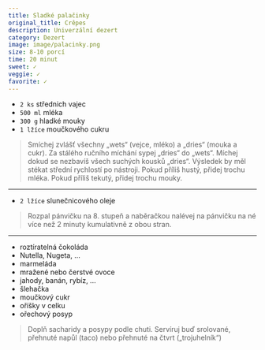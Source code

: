```yaml
---
title: Sladké palačinky
original_title: Crêpes
description: Univerzální dezert
category: Dezert
image: image/palacinky.png
size: 8-10 porcí
time: 20 minut
sweet: ✓
veggie: ✓
favorite: ✓
---
```


* `2 ks` střednich vajec
* `500 ml` mléka
* `300 g` hladké mouky
* `1 lžíce` moučkového cukru

> Smíchej zvlášť všechny „wets“ (vejce, mléko) a „dries“ (mouka a cukr). Za stálého ručního míchání sypej „dries“ do „wets“. Míchej dokud se nezbavíš všech suchých kousků „dries“.
> Výsledek by měl stékat střední rychlostí po nástroji. Pokud příliš hustý, přidej trochu mléka. Pokud příliš tekutý, přidej trochu mouky.

---

* `2 lžíce` slunečnicového oleje

> Rozpal pánvičku na 8. stupeň a naběračkou nalévej na pánvičku na né více než 2 minuty kumulativně z obou stran.

---

* roztíratelná čokoláda
* Nutella, Nugeta, ...
* marmeláda
* mražené nebo čerstvé ovoce
* jahody, banán, rybíz, ...
* šlehačka
* moučkový cukr
* oříšky v celku
* ořechový posyp

> Doplň sacharidy a posypy podle chuti. 
> Servíruj buď srolované, přehnuté napůl (taco) nebo přehnuté na čtvrt („trojuhelník“)
